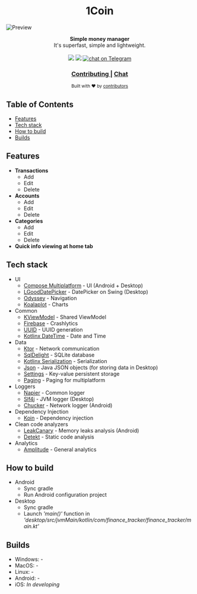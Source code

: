 <h1 align="center">1Coin</h1>

![Preview](https://github.com/VitalyPeryatin/1Coin/blob/develop/images/preview.png)

<div align="center">
  <strong>Simple money manager</strong>
</div>
<div align="center">
  It's superfast, simple and lightweight.
</div>

<br />

<div align="center">
  <!-- Contributors -->
  <a href="https://github.com/VitalyPeryatin/FinanceTracker/graphs/contributors" alt="Contributors">
        <img src="https://img.shields.io/github/contributors/VitalyPeryatin/FinanceTracker" /></a>
  <!-- Build status -->
  <a href="https://github.com/VitalyPeryatin/FinanceTracker/actions/workflows/android.yml" alt="Build status">
        <img src="https://img.shields.io/github/actions/workflow/status/VitalyPeryatin/FinanceTracker/android.yml" /></a>
  <!-- Telegram chat -->
  <a href="https://t.me/+FFK1aCS6uJs1NTBi">
        <img src="https://img.shields.io/badge/Telegram-2CA5E0?logo=telegram&logoColor=white"
            alt="chat on Telegram"></a>
</div>

<div align="center">
  <h3>
    <a href="https://github.com/VitalyPeryatin/1Coin/blob/develop/CONTRIBUTING.md">
      Contributing
    </a>
    <span> | </span>
    <a href="https://t.me/+FFK1aCS6uJs1NTBi">
      Chat
    </a>
  </h3>
</div>

<div align="center">
  <sub>Built with ❤︎ by
    <a href="https://github.com/VitalyPeryatin/FinanceTracker/graphs/contributors">
      contributors
    </a>
  </sub>
</div>

## Table of Contents
- [Features](#features)
- [Tech stack](#tech-stack)
- [How to build](#how-to-build)
- [Builds](#builds)

## Features
- __Transactions__
    - Add
    - Edit
    - Delete
- __Accounts__
    - Add
    - Edit
    - Delete
- __Categories__
    - Add
    - Edit
    - Delete
- __Quick info viewing at home tab__

## Tech stack
- UI
  - [Compose Multiplatform](https://github.com/JetBrains/compose-jb) - UI (Android + Desktop)
  - [LGoodDatePicker](https://github.com/LGoodDatePicker/LGoodDatePicker) - DatePicker on Swing (Desktop)
  - [Odyssey](https://github.com/AlexGladkov/Odyssey) - Navigation
  - [Koalaplot](https://github.com/KoalaPlot/koalaplot-core) - Charts
- Common
  - [KViewModel](https://github.com/adeo-opensource/kviewmodel--mpp) - Shared ViewModel
  - [Firebase](https://firebase.google.com) - Crashlytics
  - [UUID](https://github.com/benasher44/uuid) - UUID generation
  - [Kotlinx DateTime](https://github.com/Kotlin/kotlinx-datetime) - Date and Time
- Data
  - [Ktor](https://ktor.io/docs/welcome.html) - Network communication
  - [SqlDelight](https://github.com/cashapp/sqldelight) - SQLite database
  - [Kotlinx Serialization](https://github.com/Kotlin/kotlinx.serialization) - Serialization
  - [Json](https://mvnrepository.com/artifact/org.json/json/20210307) - Java JSON objects (for storing data in Desktop)
  - [Settings](https://github.com/russhwolf/multiplatform-settings) - Key-value persistent storage
  - [Paging](https://github.com/cashapp/multiplatform-paging) - Paging for multiplatform
- Loggers
  - [Napier](https://github.com/AAkira/Napier) - Common logger
  - [Slf4j](https://www.slf4j.org) - JVM logger (Desktop)
  - [Chucker](https://github.com/ChuckerTeam/chucker) - Network logger (Android)
- Dependency Injection
  - [Koin](https://insert-koin.io) - Dependency injection
- Clean code analyzers
  - [LeakCanary](https://square.github.io/leakcanary) - Memory leaks analysis (Android)
  - [Detekt](https://github.com/detekt/detekt) - Static code analysis
- Analytics
  - [Amplitude](https://www.docs.developers.amplitude.com/getting-started) - General analytics

## How to build
- Android
    - Sync gradle
    - Run Android configuration project
- Desktop
    - Sync gradle
    - Launch <i>'main()'</i> function in <i>'desktop/src/jvmMain/kotlin/com/finance_tracker/finance_tracker/main.kt'</i>

## Builds
- Windows: -
- MacOS: -
- Linux: -
- Android: -
- iOS: <i>In developing</i>
